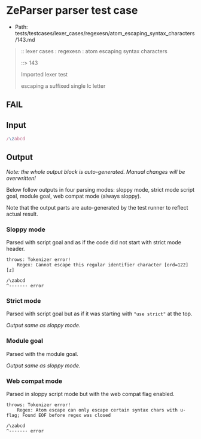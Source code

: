 # ZeParser parser test case

- Path: tests/testcases/lexer_cases/regexesn/atom_escaping_syntax_characters/143.md

> :: lexer cases : regexesn : atom escaping syntax characters
>
> ::> 143
>
> Imported lexer test
>
> escaping a suffixed single lc letter

## FAIL

## Input

`````js
/\zabcd
`````

## Output

_Note: the whole output block is auto-generated. Manual changes will be overwritten!_

Below follow outputs in four parsing modes: sloppy mode, strict mode script goal, module goal, web compat mode (always sloppy).

Note that the output parts are auto-generated by the test runner to reflect actual result.

### Sloppy mode

Parsed with script goal and as if the code did not start with strict mode header.

`````
throws: Tokenizer error!
    Regex: Cannot escape this regular identifier character [ord=122][z]

/\zabcd
^------- error
`````

### Strict mode

Parsed with script goal but as if it was starting with `"use strict"` at the top.

_Output same as sloppy mode._

### Module goal

Parsed with the module goal.

_Output same as sloppy mode._

### Web compat mode

Parsed in sloppy script mode but with the web compat flag enabled.

`````
throws: Tokenizer error!
    Regex: Atom escape can only escape certain syntax chars with u-flag; Found EOF before regex was closed

/\zabcd
^------- error
`````

